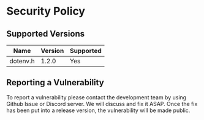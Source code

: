 # Security Policy

## Supported Versions

| Name                   | Version      | Supported          |
| ---------------------- | ------------ | ------------------ |
| dotenv.h               | 1.2.0        | Yes                |

## Reporting a Vulnerability

To report a vulnerability please contact the development team by using Github Issue or Discord server. We will discuss and fix it ASAP. Once the fix has been put into a release version, the vulnerability will be made public.
